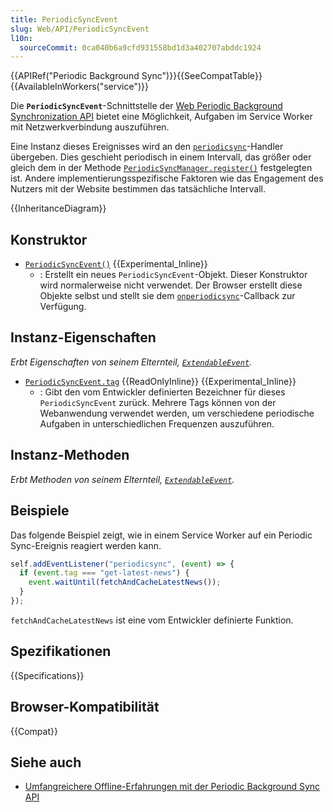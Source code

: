 ```yaml
---
title: PeriodicSyncEvent
slug: Web/API/PeriodicSyncEvent
l10n:
  sourceCommit: 0ca040b6a9cfd931558bd1d3a402707abddc1924
---
```


{{APIRef("Periodic Background Sync")}}{{SeeCompatTable}}{{AvailableInWorkers("service")}}

Die **`PeriodicSyncEvent`**-Schnittstelle der [Web Periodic Background Synchronization API](/de/docs/Web/API/Web_Periodic_Background_Synchronization_API) bietet eine Möglichkeit, Aufgaben im Service Worker mit Netzwerkverbindung auszuführen.

Eine Instanz dieses Ereignisses wird an den [`periodicsync`](/de/docs/Web/API/ServiceWorkerGlobalScope/periodicsync_event)-Handler übergeben. Dies geschieht periodisch in einem Intervall, das größer oder gleich dem in der Methode [`PeriodicSyncManager.register()`](/de/docs/Web/API/PeriodicSyncManager/register) festgelegten ist. Andere implementierungsspezifische Faktoren wie das Engagement des Nutzers mit der Website bestimmen das tatsächliche Intervall.

{{InheritanceDiagram}}

## Konstruktor

- [`PeriodicSyncEvent()`](/de/docs/Web/API/PeriodicSyncEvent/PeriodicSyncEvent) {{Experimental_Inline}}
  - : Erstellt ein neues `PeriodicSyncEvent`-Objekt. Dieser Konstruktor wird normalerweise nicht verwendet. Der Browser erstellt diese Objekte selbst und stellt sie dem [`onperiodicsync`](/de/docs/Web/API/ServiceWorkerGlobalScope/periodicsync_event)-Callback zur Verfügung.

## Instanz-Eigenschaften

_Erbt Eigenschaften von seinem Elternteil, [`ExtendableEvent`](/de/docs/Web/API/ExtendableEvent)._

- [`PeriodicSyncEvent.tag`](/de/docs/Web/API/PeriodicSyncEvent/tag) {{ReadOnlyInline}} {{Experimental_Inline}}
  - : Gibt den vom Entwickler definierten Bezeichner für dieses `PeriodicSyncEvent` zurück. Mehrere Tags können von der Webanwendung verwendet werden, um verschiedene periodische Aufgaben in unterschiedlichen Frequenzen auszuführen.

## Instanz-Methoden

_Erbt Methoden von seinem Elternteil, [`ExtendableEvent`](/de/docs/Web/API/ExtendableEvent)._

## Beispiele

Das folgende Beispiel zeigt, wie in einem Service Worker auf ein Periodic Sync-Ereignis reagiert werden kann.

```js
self.addEventListener("periodicsync", (event) => {
  if (event.tag === "get-latest-news") {
    event.waitUntil(fetchAndCacheLatestNews());
  }
});
```

`fetchAndCacheLatestNews` ist eine vom Entwickler definierte Funktion.

## Spezifikationen

{{Specifications}}

## Browser-Kompatibilität

{{Compat}}

## Siehe auch

- [Umfangreichere Offline-Erfahrungen mit der Periodic Background Sync API](https://developer.chrome.com/docs/capabilities/periodic-background-sync)
